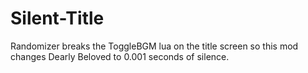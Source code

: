 # Silent-Title
Randomizer breaks the ToggleBGM lua on the title screen so this mod changes Dearly Beloved to 0.001 seconds of silence.

